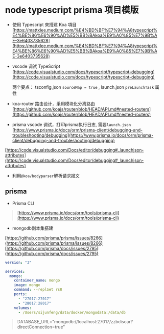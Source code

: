 # node typescript prisma 项目模版
* 使用 Typescript 來搭建 Koa 項目 [https://mattxlee.medium.com/%E4%BD%BF%E7%94%A8typescript%E4%BE%86%E6%90%AD%E5%BB%BAkoa%E9%A0%85%E7%9B%AE-3e6403735628](https://mattxlee.medium.com/%E4%BD%BF%E7%94%A8typescript%E4%BE%86%E6%90%AD%E5%BB%BAkoa%E9%A0%85%E7%9B%AE-3e6403735628)

* vscode 调试 TypeScript [https://code.visualstudio.com/docs/typescript/typescript-debugging](https://code.visualstudio.com/docs/typescript/typescript-debugging)

  两个要点： tsconfig.json `sourceMap = true` , launch.json `preLaunchTask` 属性

* koa-router 路由设计，采用模块化分离路由 [https://github.com/koajs/router/blob/HEAD/API.md#nested-routers](https://github.com/koajs/router/blob/HEAD/API.md#nested-routers)

* prisma vscode 调试，打印prisma执行日志, 需要`launch.json`
[https://www.prisma.io/docs/orm/prisma-client/debugging-and-troubleshooting/debugging](https://www.prisma.io/docs/orm/prisma-client/debugging-and-troubleshooting/debugging)

[https://code.visualstudio.com/Docs/editor/debugging#_launchjson-attributes](https://code.visualstudio.com/Docs/editor/debugging#_launchjson-attributes)

* 利用`@koa/bodyparser`解析请求报文

## prisma

* Prisma CLI

> [https://www.prisma.io/docs/orm/tools/prisma-cli](https://www.prisma.io/docs/orm/tools/prisma-cli)

* mongodb副本集搭建

[https://github.com/prisma/prisma/issues/8266](https://github.com/prisma/prisma/issues/8266)
[https://github.com/prisma/docs/issues/2795](https://github.com/prisma/docs/issues/2795)

```yml
version: "3"

services:
  mongo:
    container_name: mongo
    image: mongo
    command: --replSet rs0
    ports:
      - "27017:27017"
      - "28017:28017"
    volumes:
      - /Users/sijunfeng/data/docker/mongodata:/data/db

```

> DATABASE_URL="mongodb://localhost:27017/zzbdiscar?directConnection=true"
